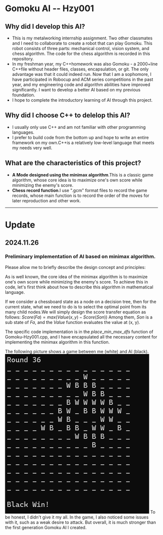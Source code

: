 # Gomoku AI -- Hzy001
## Why did I develop this AI?
+ This is my metalworking internship assignment. Two other classmates and I need to collaborate to create a robot that can play Gomoku. This robot consists of three parts: mechanical control, vision system, and chess algorithm. The code for the chess algorithm is recorded in this repository.
+ In my freshman year, my C++homework was also Gomoku - a 2000+line C++file without header files, classes, encapsulation, or git. The only advantage was that it could indeed run. Now that I am a sophomore, I have participated in Robocup and ACM series competitions in the past year, and my engineering code and algorithm abilities have improved significantly. I want to develop a better AI based on my previous foundation.
+ I hope to complete the introductory learning of AI through this project.

## Why did I choose C++ to delelop this AI?
+ I usually only use C++ and am not familiar with other programming languages.
+ I prefer to build code from the bottom up and hope to write an entire framework on my own.C++is a relatively low-level language that meets my needs very well.

## What are the characteristics of this project?
+ **A Mode designed using the minimax algorithm**.This is a classic game algorithm, whose core idea is to maximize one's own score while minimizing the enemy's score.
+ **Chess record function**.I use ".gcm" format files to record the game records, whose main function is to record the order of the moves for later reproduction and other work.

---
# Update
## 2024.11.26
### Preliminary implementation of AI based on minimax algorithm.

Please allow me to briefly describe the design concept and principles:

As is well known, the core idea of the minimax algorithm is to maximize one's own score while minimizing the enemy's score. To achieve this in code, let's first think about how to describe this algorithm in mathematical language.

If we consider a chessboard state as a node on a decision tree, then for the current state, what we need to do is to select the optimal point from its many child nodes.We will simply design the score transfer equation as follows:
$Score(Fa) = max(Value(x,y)-Score(Son))$
Among them, $Son$ is a sub state of $Fa$, and the $Value$ function evaluates the value at (x, y).

The specific code implementation is in the $place$\_$min$\_$max$_$dfs$ function of Gomoku-Hzy001.cpp, and I have encapsulated all the necessary content for implementing the minimax algorithm in this function.

The following picture shows a game between me (white) and AI (black).
![minimax_demo](https://github.com/carboxylBase/Gomoku_Hzy001/blob/main/src/png/minimax_demo.png)
To be honest, I didn't give it my all. In the game, I also noticed some issues with it, such as a weak desire to attack. But overall, it is much stronger than the first generation Gomoku AI I created.
